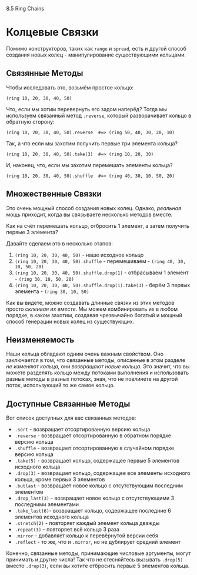8.5 Ring Chains

# Колцевые Связки

Помимо конструкторов, таких как `range` и `spread`, есть и другой способ
создания новых колец - манипулирование существующими кольцами. 

## Связянные Методы

Чтобы исследовать это, возьмём простое кольцо:

```
(ring 10, 20, 30, 40, 50)
```

Что, если мы хотим перевернуть его задом наперёд? Тогда мы используем 
связанный метод `.reverse`, который разворачивает кольцо в обратную сторону:

```
(ring 10, 20, 30, 40, 50).reverse  #=> (ring 50, 40, 30, 20, 10)
```

Так, а что если мы захотим получить первые три элемента кольца?

```
(ring 10, 20, 30, 40, 50).take(3)  #=> (ring 10, 20, 30)
```

И, наконец, что, если мы захотим перемешать элементы кольца?

```
(ring 10, 20, 30, 40, 50).shuffle  #=> (ring 40, 30, 10, 50, 20)
```

## Множественные Связки

Это очень мощный способ создания новых колец. Однако, *реальная* мощь приходит,
когда вы связываете несколько методов вместе.

Как на счёт перемешать кольцо, отбросить 1 элемент, а затем получить первые
3 элемента?

Давайте сделаем это в несколько этапов:

1. `(ring 10, 20, 30, 40, 50)` - наше исходное кольцо
2. `(ring 10, 20, 30, 40, 50).shuffle` - перемешиваем -
`(ring 40, 30, 10, 50, 20)`
3. `(ring 10, 20, 30, 40, 50).shuffle.drop(1)` - отбрасываем 1 элемент -
`(ring 30, 10, 50, 20)`
4. `(ring 10, 20, 30, 40, 50).shuffle.drop(1).take(3)` - берём 3 первых
элемента - `(ring 30, 10, 50)`

Как вы видете, можно создавать длинные связки из этих методов просто *склеивая
их вместе*. Мы можем комбинировать их в любом порядке, в каком захотим, 
создавая чрезвычайно богатый и мощный способ генерации новых колец из 
существующих.

## Неизменяемость

Наши кольца обладают одним очень важным свойством. Оно заключается в том, что
связанные методы, описанные в этом разделе *не изменяют кольца*, они
*возвращают новые кольца*. Это значит, что вы можете разделять кольцо между
потоками выполнения и использовать разные методы в разных потоках, зная,
что не повлияете на другой поток, использующий то же самое кольцо.

## Доступные Связанные Методы

Вот список доступных для вас связанных методов:

- `.sort`    - возвращает отсортированную версию кольца
- `.reverse` - возвращает отсортированную в обратном порядке версию кольца
- `.shuffle` - возвращает отсортированную в случайном порядке версию кольца
- `.take(5)` - возвращает кольцо, содержащее первые 5 элементов исходного кольца
- `.drop(3)` - возвращает кольцо, содержащее все элементы исходного кольца,
кроме первых 3 элементов
- `.butlast` - возвращает новое кольцо с отсутствующим последним элементом
- `.drop_last(3)` - возвращает новое кольцо с отсутствующими 3 последними
элементами
- `.take_last(6)`- возвращает кольцо, содержащее последние 6 элементов
исходного кольца
- `.stretch(2)` - повторяет каждый элемент кольца дважды
- `.repeat(3)` - повторяет всё кольцо 3 раза
- `.mirror` - добавляет кольцо к перевёрнутой версии себя
- `.reflect` - то же, что и `.mirror`, но не дублирует средний элемент

Конечно, связанные методы, принимающие числовые аргументы, могут принимать и
другие числа! Так что не стесняйтесь вызывать `.drop(5)` вместо `.drop(3)`,
если вы хотите отбросить первые 5 элементов кольца.
